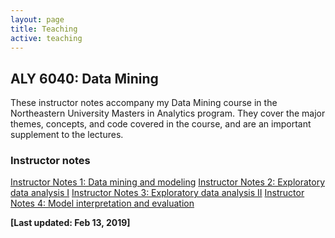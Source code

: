 ```yaml
---
layout: page
title: Teaching
active: teaching
---
```


## ALY 6040: Data Mining

These instructor notes accompany my Data Mining course in the Northeastern University Masters in Analytics program. They cover the major themes, concepts, and code covered in the course, and are an important supplement to the lectures. 

### Instructor notes

[Instructor Notes 1: Data mining and modeling](/assets/teaching_materials/Instructor_Notes_1.html)
[Instructor Notes 2: Exploratory data analysis I](/assets/teaching_materials/Instructor_Notes_2.html)
[Instructor Notes 3: Exploratory data analysis II](/assets/teaching_materials/Instructor_Notes_3.html)
[Instructor Notes 4: Model interpretation and evaluation](/assets/teaching_materials/Instructor_Notes_4.html)

**[Last updated: Feb 13, 2019]**